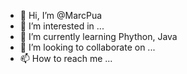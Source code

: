 - 👋 Hi, I’m @MarcPua
- 👀 I’m interested in ...
- 🌱 I’m currently learning Phython, Java
- 💞️ I’m looking to collaborate on ...
- 📫 How to reach me ...

<!---
SirLight05/SirLight05 is a ✨ special ✨ repository because its `README.md` (this file) appears on your GitHub profile.
You can click the Preview link to take a look at your changes.
--->

